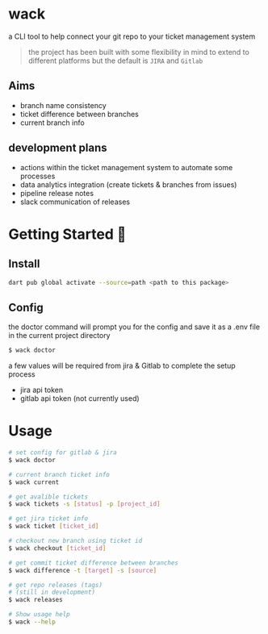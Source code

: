 # wack

a CLI tool to help connect your git repo to your ticket management system

> the project has been built with some flexibility in mind to extend to different platforms but the default is `JIRA` and `Gitlab`

## Aims

- branch name consistency
- ticket difference between branches
- current branch info

## development plans

- actions within the ticket management system to automate some processes
- data analytics integration (create tickets & branches from issues)
- pipeline release notes
- slack communication of releases

# Getting Started 🚀

## Install

```sh
dart pub global activate --source=path <path to this package>
```

## Config

the doctor command will prompt you for the config and save it as a .env file in the current project directory

```sh
$ wack doctor
```

a few values will be required from jira & Gitlab to complete the setup process

- jira api token
- gitlab api token (not currently used)

# Usage

```sh
# set config for gitlab & jira
$ wack doctor

# current branch ticket info
$ wack current

# get avalible tickets
$ wack tickets -s [status] -p [project_id]

# get jira ticket info
$ wack ticket [ticket_id]

# checkout new branch using ticket id
$ wack checkout [ticket_id]

# get commit ticket difference between branches
$ wack difference -t [target] -s [source]

# get repo releases (tags)
# (still in development)
$ wack releases

# Show usage help
$ wack --help
```

[very_good_cli_link]: https://github.com/VeryGoodOpenSource/very_good_cli
